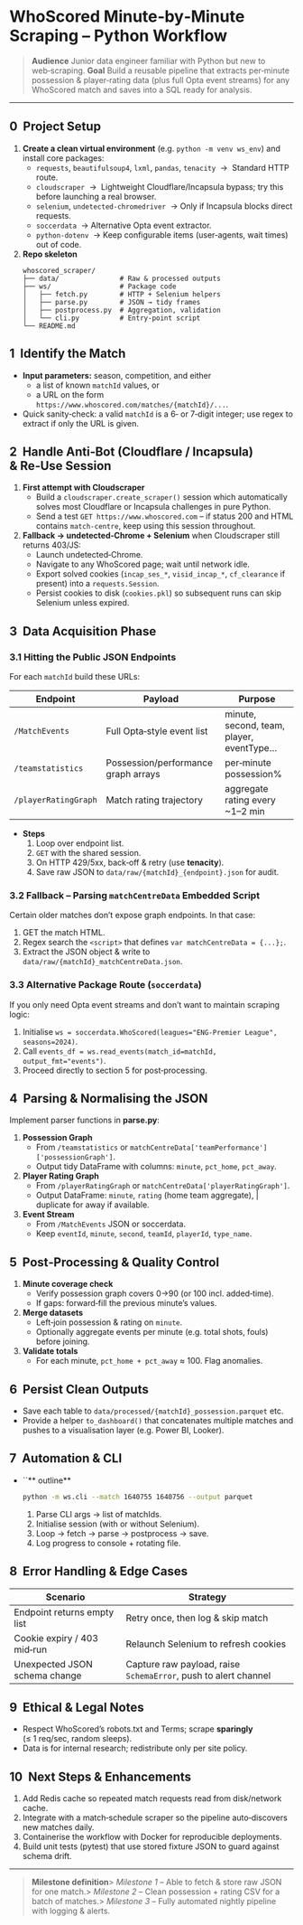 # WhoScored Minute‑by‑Minute Scraping – Python Workflow

> **Audience**  Junior data engineer familiar with Python but new to web‑scraping. **Goal**  Build a reusable pipeline that extracts per‑minute possession & player‑rating data (plus full Opta event streams) for any WhoScored match and saves into a SQL ready for analysis.

---

## 0  Project Setup

1. **Create a clean virtual environment** (e.g. `python -m venv ws_env`) and install core packages:
   - `requests`, `beautifulsoup4`, `lxml`, `pandas`, `tenacity`  →  Standard HTTP route.
   - `cloudscraper`  →  Lightweight Cloudflare/Incapsula bypass; try this before launching a real browser.
   - `selenium`, `undetected‑chromedriver`  →  Only if Incapsula blocks direct requests.
   - `soccerdata`  →  Alternative Opta event extractor.
   - `python‑dotenv`  →  Keep configurable items (user‑agents, wait times) out of code.
2. **Repo skeleton**
   ```text
   whoscored_scraper/
   ├── data/               # Raw & processed outputs
   ├── ws/                 # Package code
   │   ├── fetch.py        # HTTP + Selenium helpers
   │   ├── parse.py        # JSON → tidy frames
   │   ├── postprocess.py  # Aggregation, validation
   │   └── cli.py          # Entry‑point script
   └── README.md
   ```

## 1  Identify the Match

- **Input parameters:** season, competition, and either
  - a list of known `matchId` values, or
  - a URL on the form `https://www.whoscored.com/matches/{matchId}/...`.
- Quick sanity‑check: a valid `matchId` is a 6‑ or 7‑digit integer; use regex to extract if only the URL is given.

## 2  Handle Anti‑Bot (Cloudflare / Incapsula) & Re‑Use Session

1. **First attempt with Cloudscraper**
   - Build a `cloudscraper.create_scraper()` session which automatically solves most Cloudflare or Incapsula challenges in pure Python.
   - Send a test `GET https://www.whoscored.com` – if status 200 and HTML contains `match-centre`, keep using this session throughout.
2. **Fallback → undetected‑Chrome + Selenium** when Cloudscraper still returns 403/JS:
   - Launch undetected‑Chrome.
   - Navigate to any WhoScored page; wait until network idle.
   - Export solved cookies (`incap_ses_*`, `visid_incap_*`, `cf_clearance` if present) into a `requests.Session`.
   - Persist cookies to disk (`cookies.pkl`) so subsequent runs can skip Selenium unless expired.

## 3  Data Acquisition Phase

### 3.1  Hitting the Public JSON Endpoints

For each `matchId` build these URLs:

| Endpoint             | Payload                             | Purpose                                  |
| -------------------- | ----------------------------------- | ---------------------------------------- |
| `/MatchEvents`       | Full Opta‑style event list          | minute, second, team, player, eventType… |
| `/teamstatistics`    | Possession/performance graph arrays | per‑minute possession%                   |
| `/playerRatingGraph` | Match rating trajectory             | aggregate rating every ~1–2 min          |

- **Steps**
  1. Loop over endpoint list.
  2. `GET` with the shared session.
  3. On HTTP 429/5xx, back‑off & retry (use **tenacity**).
  4. Save raw JSON to `data/raw/{matchId}_{endpoint}.json` for audit.

### 3.2  Fallback – Parsing `matchCentreData` Embedded Script

Certain older matches don’t expose graph endpoints. In that case:

1. GET the match HTML.
2. Regex search the `<script>` that defines `var matchCentreData = {...};`.
3. Extract the JSON object & write to `data/raw/{matchId}_matchCentreData.json`.

### 3.3  Alternative Package Route (`soccerdata`)

If you only need Opta event streams and don’t want to maintain scraping logic:

1. Initialise `ws = soccerdata.WhoScored(leagues="ENG‑Premier League", seasons=2024)`.
2. Call `events_df = ws.read_events(match_id=matchId, output_fmt="events")`.
3. Proceed directly to section 5 for post‑processing.

## 4  Parsing & Normalising the JSON

Implement parser functions in **parse.py**:

1. **Possession Graph**
   - From `/teamstatistics` or `matchCentreData['teamPerformance']['possessionGraph']`.
   - Output tidy DataFrame with columns: `minute`, `pct_home`, `pct_away`.
2. **Player Rating Graph**
   - From `/playerRatingGraph` or `matchCentreData['playerRatingGraph']`.
   - Output DataFrame: `minute`, `rating` (home team aggregate), | duplicate for away if available.
3. **Event Stream**
   - From `/MatchEvents` JSON or soccerdata.
   - Keep `eventId`, `minute`, `second`, `teamId`, `playerId`, `type_name`.

## 5  Post‑Processing & Quality Control

1. **Minute coverage check**
   - Verify possession graph covers 0→90 (or 100 incl. added‑time).
   - If gaps: forward‑fill the previous minute’s values.
2. **Merge datasets**
   - Left‑join possession & rating on `minute`.
   - Optionally aggregate events per minute (e.g. total shots, fouls) before joining.
3. **Validate totals**
   - For each minute, `pct_home + pct_away` ≈ 100.  Flag anomalies.

## 6  Persist Clean Outputs

- Save each table to `data/processed/{matchId}_possession.parquet` etc.
- Provide a helper `to_dashboard()` that concatenates multiple matches and pushes to a visualisation layer (e.g. Power BI, Looker).

## 7  Automation & CLI

- ``** outline**
  ```bash
  python -m ws.cli --match 1640755 1640756 --output parquet
  ```
  1. Parse CLI args → list of matchIds.
  2. Initialise session (with or without Selenium).
  3. Loop → fetch → parse → postprocess → save.
  4. Log progress to console + rotating file.

## 8  Error Handling & Edge Cases

| Scenario                      | Strategy                                                        |
| ----------------------------- | --------------------------------------------------------------- |
| Endpoint returns empty list   | Retry once, then log & skip match                               |
| Cookie expiry / 403 mid‑run   | Relaunch Selenium to refresh cookies                            |
| Unexpected JSON schema change | Capture raw payload, raise `SchemaError`, push to alert channel |

## 9  Ethical & Legal Notes

- Respect WhoScored’s robots.txt and Terms; scrape **sparingly** (≤ 1 req/sec, random sleeps).
- Data is for internal research; redistribute only per site policy.

## 10  Next Steps & Enhancements

1. Add Redis cache so repeated match requests read from disk/network cache.
2. Integrate with a match‑schedule scraper so the pipeline auto‑discovers new matches daily.
3. Containerise the workflow with Docker for reproducible deployments.
4. Build unit tests (pytest) that use stored fixture JSON to guard against schema drift.

---

> **Milestone definition**> *Milestone 1* – Able to fetch & store raw JSON for one match.> *Milestone 2* – Clean possession + rating CSV for a batch of matches.> *Milestone 3* – Fully automated nightly pipeline with logging & alerts.
